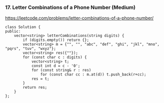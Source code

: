 ### 17. Letter Combinations of a Phone Number (Medium)

https://leetcode.com/problems/letter-combinations-of-a-phone-number/

```
class Solution {
public:
    vector<string> letterCombinations(string digits) {
        if (digits.empty()) return {};
        vector<string> m = {"", "", "abc", "def", "ghi", "jkl", "mno", "pqrs", "tuv", "wxyz"};
        vector<string> res({""});
        for (const char c : digits) {
            vector<string> t;
            const int d = c - '0';
            for (const string& r : res) 
                for (const char cc : m.at(d)) t.push_back(r+cc);
            res = t;
        }
        return res;
    }
};
```
